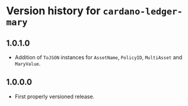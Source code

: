 # Version history for `cardano-ledger-mary`

## 1.0.1.0

* Addition of `ToJSON` instances for `AssetName`, `PolicyID`, `MultiAsset` and `MaryValue`.

## 1.0.0.0

* First properly versioned release.
